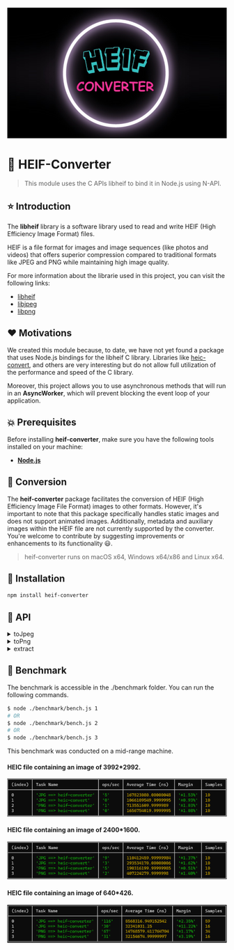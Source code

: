<p align="center">
<img src="./docs/images/heif-converter.jpg"/>
</p>

# 🥦 HEIF-Converter
> This module uses the C APIs libheif to bind it in Node.js using N-API.

## ⭐ Introduction

The **libheif** library is a software library used to read and write HEIF (High Efficiency Image Format) files.

HEIF is a file format for images and image sequences (like photos and videos) that offers superior compression compared to traditional formats like JPEG and PNG while maintaining high image quality.

For more information about the librarie used in this project, you can visit the following links:
* [libheif](https://github.com/strukturag/libheif/tree/master)
* [libjpeg](https://github.com/winlibs/libjpeg)
* [libpng](https://github.com/pnggroup/libpng)

## ❤️ Motivations

We created this module because, to date, we have not yet found a package that uses Node.js bindings for the libheif C library. Libraries like [heic-convert](https://github.com/catdad-experiments/heic-convert), and others are very interesting but do not allow full utilization of the performance and speed of the C library.

Moreover, this project allows you to use asynchronous methods that will run in an **AsyncWorker**, which will prevent blocking the event loop of your application.

## 💥 Prerequisites

Before installing **heif-converter**, make sure you have the following tools installed on your machine:

* [**Node.js**](https://nodejs.org/en/download/package-manager/)

## 🎈 Conversion
The **heif-converter** package facilitates the conversion of HEIF (High Efficiency Image File Format) images to other formats. However, it's important to note that this package specifically handles static images and does not support animated images. Additionally, metadata and auxiliary images within the HEIF file are not currently supported by the converter. You're welcome to contribute by suggesting improvements or enhancements to its functionality 😃.
> heif-converter runs on macOS x64, Windows x64/x86 and Linux x64. 

## 🦴 Installation

```bash
npm install heif-converter
```

## 🚀 API
<details>
<summary>toJpeg</summary>
<br>

The **toJpeg** method converts the primary image of a HEIC file to **jpg**.
> Converts only the primary image of the HEIC file.

```ts
interface JpegOptions {
  // 0 to 100.
  quality?: number;
}

function toJpeg(
  input: string | Buffer | Readable, 
  options?: JpegOptions
): Promise<Buffer>;
```
```js
import lib from "../index.js";

const jpegBuffer = await lib.toJpeg("image.heic", { quality: 20 });
```
> The value of the quality option is from 0 to 100. Default 75.

</details>
<details>
<summary>toPng</summary>
<br>

The **toPng** method converts the primary image of a HEIC file to **png**.
> Converts only the primary image of the HEIC file.

```ts
function toPng(input: string | Buffer | Readable): Promise<Buffer>;
```
```js
import lib from "../index.js";

const pngBuffer = await lib.toPng("image.heic", { compression: 5 });
```
> The value of the compression option is from 1 to 9. Default 1.

</details>
<details>
<summary>extract</summary>
<br>

The **extract** method allows you to obtain a list of images contained in a HEIC file. Each extracted image has two methods, **toJpeg** and **toPng**, which allow you to convert the image to JPEG or PNG format, respectively, as documented above.
```ts
interface JpegOptions {
  quality?: number;
}

interface PngOptions {
  compression?: number;
}

interface ExtractedImage {
  toJpeg: (opts?: JpegOptions) => Promise<Buffer>;
  toPng: (opts?: PngOptions) => Promise<Buffer>;
}

function extract(input: string | Buffer | Readable): Promise<ExtractedImage[]>;
```
```js
import lib from "../index.js";

const images = await lib.extract("image.heic");
for (image of images) {
  const jpegBuffer = await image.toJpeg({ quality: 50 });
}
```

</details>

## 📢 Benchmark

The benchmark is accessible in the ./benchmark folder. You can run the following commands.
```bash
$ node ./benchmark/bench.js 1
# OR
$ node ./benchmark/bench.js 2
# OR
$ node ./benchmark/bench.js 3
```
This benchmark was conducted on a mid-range machine.

#### HEIC file containing an image of 3992*2992.
<img src="./docs/images/bench1.png"/>

#### HEIC file containing an image of 2400*1600.
<img src="./docs/images/bench2.png"/>

#### HEIC file containing an image of 640*426.
<img src="./docs/images/bench3.png"/>